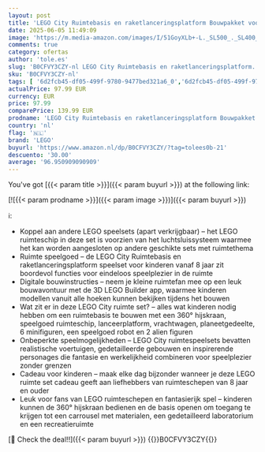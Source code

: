 ```yaml
---
layout: post
title: 'LEGO City Ruimtebasis en raketlanceringsplatform Bouwpakket voor Kinderen met Speelgoed Raket en Robot en Alien Figuren  Ruimte Cadeau voor Jongens en Meisjes vanaf 8 jaar 60434'
date: 2025-06-05 11:49:09
image: 'https://m.media-amazon.com/images/I/51GoyXLb+-L._SL500_._SL400_.jpg'
comments: true
category: ofertas
author: 'tole.es'
slug: 'B0CFVY3CZY-nl LEGO City Ruimtebasis en raketlanceringsplatform...'
sku: 'B0CFVY3CZY-nl'
tags: [ '6d2fcb45-df05-499f-9780-9477bed321a6_0','6d2fcb45-df05-499f-9780-9477bed321a6_501','6d2fcb45-df05-499f-9780-9477bed321a6_8801','Arborist Merchandising Root','Bouw- & constructiespeelgoed','Educatief speelgoed','Lego','Montessori','STEM','Self Service','Special Features Stores','Speelgoed & spellen','Speelgoedbouwsets','lego','🇳🇱', ]
actualPrice: 97.99 EUR
currency: EUR
price: 97.99
comparePrice: 139.99 EUR
prodname: 'LEGO City Ruimtebasis en raketlanceringsplatform Bouwpakket voor Kinderen met Speelgoed Raket en Robot en Alien Figuren  Ruimte Cadeau voor Jongens en Meisjes vanaf 8 jaar 60434'
country: 'nl'
flag: '🇳🇱'
brand: 'LEGO'
buyurl: 'https://www.amazon.nl/dp/B0CFVY3CZY/?tag=tolees0b-21'
descuento: '30.00'
average: '96.950909090909'
---
```


You've got [{{< param title >}}]({{< param buyurl >}}) at the following link:

[![{{< param prodname >}}]({{< param image >}})]({{< param buyurl >}})

ℹ️:

- Koppel aan andere LEGO speelsets (apart verkrijgbaar) – het LEGO ruimteschip in deze set is voorzien van het luchtsluissysteem waarmee het kan worden aangesloten op andere geschikte sets met ruimtethema
- Ruimte speelgoed – de LEGO City Ruimtebasis en raketlanceringsplatform speelset voor kinderen vanaf 8 jaar zit boordevol functies voor eindeloos speelplezier in de ruimte
- Digitale bouwinstructies – neem je kleine ruimtefan mee op een leuk bouwavontuur met de 3D LEGO Builder app, waarmee kinderen modellen vanuit alle hoeken kunnen bekijken tijdens het bouwen
- Wat zit er in deze LEGO City ruimte set? – alles wat kinderen nodig hebben om een ruimtebasis te bouwen met een 360° hijskraan, speelgoed ruimteschip, lanceerplatform, vrachtwagen, planeetgedeelte, 6 minifiguren, een speelgoed robot en 2 alien figuren
- Onbeperkte speelmogelijkheden – LEGO City ruimtespeelsets bevatten realistische voertuigen, gedetailleerde gebouwen en inspirerende personages die fantasie en werkelijkheid combineren voor speelplezier zonder grenzen
- Cadeau voor kinderen – maak elke dag bijzonder wanneer je deze LEGO ruimte set cadeau geeft aan liefhebbers van ruimteschepen van 8 jaar en ouder
- Leuk voor fans van LEGO ruimteschepen en fantasierijk spel – kinderen kunnen de 360° hijskraan bedienen en de basis openen om toegang te krijgen tot een carrousel met materialen, een gedetailleerd laboratorium en een recreatieruimte

[🛒 Check the deal!!]({{< param buyurl >}})
{{<world>}}B0CFVY3CZY{{</world>}}
